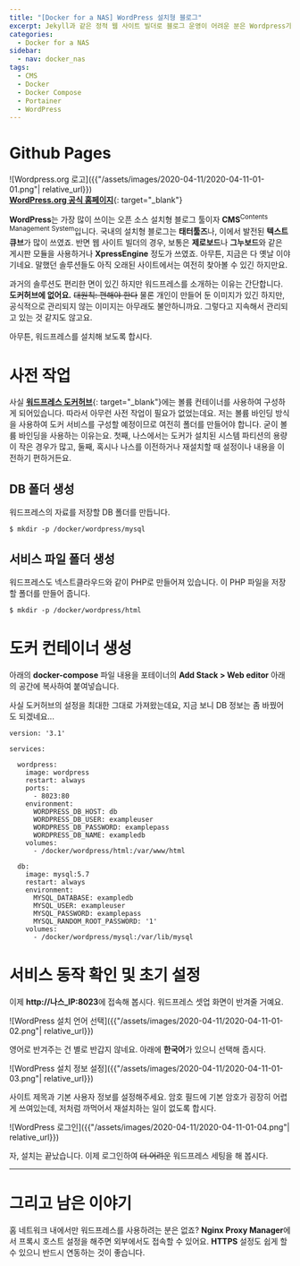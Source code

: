 ```yaml
---
title: "[Docker for a NAS] WordPress 설치형 블로그"
excerpt: Jekyll과 같은 정적 웹 사이트 빌더로 블로그 운영이 어려운 분은 Wordpress가 좋을 수 있어요. 저는 워드프레스도 쉽지 않다고 생각하지만요...
categories:
  - Docker for a NAS
sidebar:
  - nav: docker_nas
tags:
  - CMS
  - Docker
  - Docker Compose
  - Portainer
  - WordPress
---
```


# Github Pages

![Wordpress.org 로고]({{"/assets/images/2020-04-11/2020-04-11-01-01.png"| relative_url}})  
[**WordPress.org 공식 홈페이지**](https://ko.wordpress.org/){: target="_blank"}

**WordPress**는 가장 많이 쓰이는 오픈 소스 설치형 블로그 툴이자 **CMS**<sup>Contents Management System</sup>입니다. 국내의 설치형 블로그는 **태터툴즈**나, 이에서 발전된 **텍스트큐브**가 많이 쓰였죠. 반면 웹 사이트 빌더의 경우, 보통은 **제로보드**나 **그누보드**와 같은 게시판 모듈을 사용하거나 **XpressEngine** 정도가 쓰였죠. 아무튼, 지금은 다 옛날 이야기네요. 말했던 솔루션들도 아직 오래된 사이트에서는 여전히 찾아볼 수 있긴 하지만요.

과거의 솔루션도 편리한 면이 있긴 하지만 워드프레스를 소개하는 이유는 간단합니다. **도커허브에 없어요.** ~~대원칙: 편해야 한다~~ 물론 개인이 만들어 둔 이미지가 있긴 하지만, 공식적으로 관리되지 않는 이미지는 아무래도 불안하니까요. 그렇다고 지속해서 관리되고 있는 것 같지도 않고요.

아무튼, 워드프레스를 설치해 보도록 합시다.

# 사전 작업

사실 [**워드프레스 도커허브**](https://hub.docker.com/_/wordpress/){: target="_blank"}에는 볼륨 컨테이너를 사용하여 구성하게 되어있습니다. 따라서 아무런 사전 작업이 필요가 없었는데요. 저는 볼륨 바인딩 방식을 사용하여 도커 서비스를 구성할 예정이므로 여전히 폴더를 만들어야 합니다. 굳이 볼륨 바인딩을 사용하는 이유는요. 첫째, 나스에서는 도커가 설치된 시스템 파티션의 용량이 작은 경우가 많고, 둘째, 혹시나 나스를 이전하거나 재설치할 때 설정이나 내용을 이전하기 편하거든요.

## DB 폴더 생성

워드프레스의 자료를 저장할 DB 폴더를 만듭니다.

```
$ mkdir -p /docker/wordpress/mysql
```

## 서비스 파일 폴더 생성

워드프레스도 넥스트클라우드와 같이 PHP로 만들어져 있습니다. 이 PHP 파일을 저장할 폴더를 만들어 줍니다.

```
$ mkdir -p /docker/wordpress/html
```

# 도커 컨테이너 생성

아래의 **docker-compose** 파일 내용을 포테이너의 **Add Stack > Web editor** 아래의 공간에 복사하여 붙여넣습니다.

사실 도커허브의 설정을 최대한 그대로 가져왔는데요, 지금 보니 DB 정보는 좀 바꿨어도 되겠네요...

```
version: '3.1'

services:

  wordpress:
    image: wordpress
    restart: always
    ports:
      - 8023:80
    environment:
      WORDPRESS_DB_HOST: db
      WORDPRESS_DB_USER: exampleuser
      WORDPRESS_DB_PASSWORD: examplepass
      WORDPRESS_DB_NAME: exampledb
    volumes:
      - /docker/wordpress/html:/var/www/html

  db:
    image: mysql:5.7
    restart: always
    environment:
      MYSQL_DATABASE: exampledb
      MYSQL_USER: exampleuser
      MYSQL_PASSWORD: examplepass
      MYSQL_RANDOM_ROOT_PASSWORD: '1'
    volumes:
      - /docker/wordpress/mysql:/var/lib/mysql
```

# 서비스 동작 확인 및 초기 설정

이제 **http://나스_IP:8023**에 접속해 봅시다. 워드프레스 셋업 화면이 반겨줄 거예요.

![WordPress 설치 언어 선택]({{"/assets/images/2020-04-11/2020-04-11-01-02.png"| relative_url}})

영어로 반겨주는 건 별로 반갑지 않네요. 아래에 **한국어**가 있으니 선택해 줍시다.

![WordPress 설치 정보 설정]({{"/assets/images/2020-04-11/2020-04-11-01-03.png"| relative_url}})

사이트 제목과 기본 사용자 정보를 설정해주세요. 암호 필드에 기본 암호가 굉장히 어렵게 쓰여있는데, 저처럼 까먹어서 재설치하는 일이 없도록 합시다.

![WordPress 로그인]({{"/assets/images/2020-04-11/2020-04-11-01-04.png"| relative_url}})

자, 설치는 끝났습니다. 이제 로그인하여 ~~더 어려운~~ 워드프레스 세팅을 해 봅시다.

---

# 그리고 남은 이야기

홈 네트워크 내에서만 워드프레스를 사용하려는 분은 없죠? **Nginx Proxy Manager**에서 프록시 호스트 설정을 해주면 외부에서도 접속할 수 있어요. **HTTPS** 설정도 쉽게 할 수 있으니 반드시 연동하는 것이 좋습니다.
